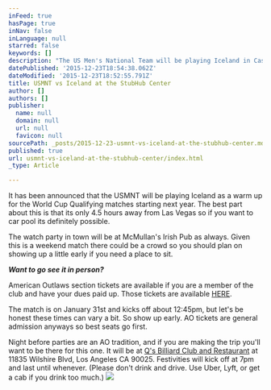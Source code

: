 ```yaml
---
inFeed: true
hasPage: true
inNav: false
inLanguage: null
starred: false
keywords: []
description: "The US Men's National Team will be playing Iceland in Cason, CA at the StubHub Center on 1/31/16."
datePublished: '2015-12-23T18:54:38.062Z'
dateModified: '2015-12-23T18:52:55.791Z'
title: USMNT vs Iceland at the StubHub Center
author: []
authors: []
publisher:
  name: null
  domain: null
  url: null
  favicon: null
sourcePath: _posts/2015-12-23-usmnt-vs-iceland-at-the-stubhub-center.md
published: true
url: usmnt-vs-iceland-at-the-stubhub-center/index.html
_type: Article

---
```

It has been announced that the USMNT will be playing Iceland as a warm up for the World Cup Qualifying matches starting next year.  The best part about this is that its only 4.5 hours away from Las Vegas so if you want to car pool its definitely possible.  

The watch party in town will be at McMullan's Irish Pub as always.  Given this is a weekend match there could be a crowd so you should plan on showing up a little early if you need a place to sit.

_**Want to go see it in person?**_

American Outlaws section tickets are available if you are a member of the club and have your dues paid up.  Those tickets are available [HERE][0].

The match is on January 31st and kicks off about 12:45pm, but let's be honest these times can vary a bit.  So show up early.  AO tickets are general admission anyways so best seats go first.

Night before parties are an AO tradition, and if you are making the trip you'll want to be there for this one.  It will be at [Q's Billiard Club and Restaurant][1] at 11835 Wilshire Blvd, Los Angeles CA 90025\.  Festivities will kick off at 7pm and last until whenever.  (Please don't drink and drive.  Use Uber, Lyft, or get a cab if you drink too much.)
![](https://the-grid-user-content.s3-us-west-2.amazonaws.com/a3d2204f-9c65-4bc6-a409-fb26a0ebb146.jpg)

[0]: https://www.theamericanoutlaws.com/events/usmnt-vs.-iceland
[1]: http://qsbilliardclub.com/